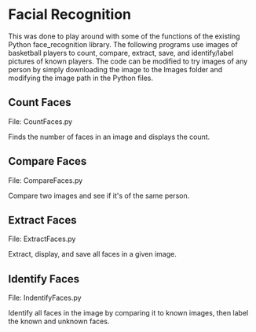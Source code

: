 # Facial Recognition
This was done to play around with some of the functions of the existing Python face_recognition library.
The following programs use images of basketball players to count, compare, extract, save, and identify/label pictures of known players.
The code can be modified to try images of any person by simply downloading the image to the Images 
folder and modifying the image path in the Python files.

## Count Faces
File: CountFaces.py

Finds the number of faces in an image and displays the count.


## Compare Faces
File: CompareFaces.py

Compare two images and see if it's of the same person.


## Extract Faces
File: ExtractFaces.py

Extract, display, and save all faces in a given image.


## Identify Faces
File: IndentifyFaces.py

Identify all faces in the image by comparing it to known images, then label the known and unknown faces.
